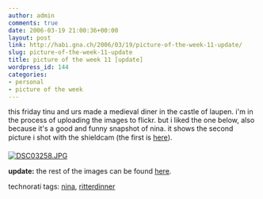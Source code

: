 ```yaml
---
author: admin
comments: true
date: 2006-03-19 21:00:36+00:00
layout: post
link: http://habi.gna.ch/2006/03/19/picture-of-the-week-11-update/
slug: picture-of-the-week-11-update
title: picture of the week 11 [update]
wordpress_id: 144
categories:
- personal
- picture of the week
---
```



this friday tinu and urs made a medieval diner in the castle of laupen. i'm in the process of uploading the images to flickr. but i liked the one below, also because it's a good and funny snapshot of nina. it shows the second picture i shot with the shieldcam  (the first is [here](http://www.flickr.com/photos/habi/114875181/)).



[![DSC03258.JPG](http://habi.gna.ch/blog/images/DSC03258-tm.jpg)](http://habi.gna.ch/blog/images/DSC03258.jpg)







**update:** the rest of the images can be found [here](http://flickr.com/photos/habi/sets/72057594085755073/).





technorati tags: [nina](http://www.technorati.com/tag/nina), [ritterdinner](http://www.technorati.com/tag/ritterdinner)
